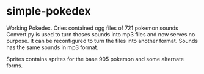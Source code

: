 # simple-pokedex
Working Pokedex.
Cries contained ogg files of 721 pokemon sounds
Convert.py is used to turn thoses sounds into mp3 files and now serves no purpose. It can be reconfigured to turn the files into another format.
Sounds has the same sounds in mp3 format.

Sprites contains sprites for the base 905 pokemon and some alternate forms.
